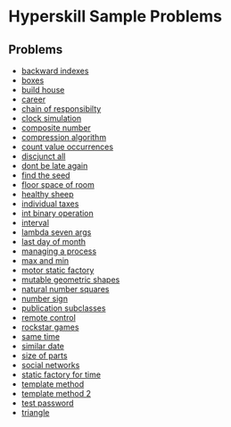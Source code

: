 # Hyperskill Sample Problems

## Problems
- [backward indexes](./BackwardIndexes/README.md)
- [boxes](./Boxes/README.md)
- [build house](./BuildHouse/README.md)
- [career](./Career/README.md)
- [chain of responsibilty](./ChainOfResponsibility/README.md)
- [clock simulation](./ClockSimulation/README.md)
- [composite number](./README.md)
- [compression algorithm](./CompressionAlgorithm/README.md)
- [count value occurrences](./CountValueOccurrences/README.md)
- [discjunct all](./DisjunctAll/README.md)
- [dont be late again](./DontBeLateAgain/README.md)
- [find the seed](./FindTheSeed/README.md)
- [floor space of room](./FloorSpaceOfRoom/README.md)
- [healthy sheep](./HealthySheep/README.md)
- [individual taxes](./IndividualTaxes/README.md)
- [int binary operation](./IntBinaryOperation/README.md)
- [interval](./Interval/README.md)
- [lambda seven args](./LambdaSevenArgs/README.md)
- [last day of month](./LastDayOfMonth/README.md)
- [managing a process](./ManagingProcess/README.md)
- [max and min](./MaxAndMin/README.md)
- [motor static factory](./MotorStaticFactory/README.md)
- [mutable geometric shapes](./MutableGeometricShapes/README.md)
- [natural number squares](./NaturalNumbersSquares/README.md)
- [number sign](./README.md)
- [publication subclasses](./PublicationSubclasses/README.md)
- [remote control](./RemoteControl/README.md)
- [rockstar games](./RockstarGames/README.md)
- [same time](./SameTime/README.md)
- [similar date](./SimilarDate/README.md)
- [size of parts](./SizeOfParts/README.md)
- [social networks](./SocialNetworks/README.md)
- [static factory for time](./StaticFactoryForTime/README.md)
- [template method](./TemplateMethod/README.md)
- [template method 2](./TemplateMethod2/README.md)
- [test password](./TestPassword/README.md)
- [triangle](./Triangle/README.md)

<!--
TODO:
- [ ] add topics to each sample problems
- [x] arrange into alphabetical order
  - [x] keep a list by time added
- [ ] make it testable TDD
  - [ ] create a class for the main program
  - [ ] create unit tests
 -->

<!--
problems by time added
healthy sheep; interval; natural numbers squares; size of parts;
composite number; number sign; boxes; clock simulation;
individual taxes; publication subclasses; int binary operation;
similar date; same time; find the seed; dont be late again;
last day of month; mutable geometric shapes; static factory for time;
lambda seven args; remote control; max and min; career;
motor static factory; template method; build house;
template method 2; social networks; floor space of room;
backward indexes; chain of responsibility; disjunct all;
count value occurrences; compression algorithm; rockstar games;
managing a process;
-->
